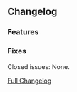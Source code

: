 ## Changelog

### Features

### Fixes

Closed issues: None.

[Full Changelog](https://github.com/JamCoreModding/TotallyBalancedBoneDrops/compare/...)
